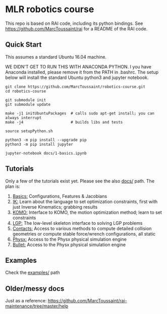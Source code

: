# MLR robotics course

This repo is based on RAI code, including its python bindings. See https://github.com/MarcToussaint/rai for a README of the RAI code.

## Quick Start

This assumes a standard Ubuntu 16.04 machine.

WE DIDN'T GET TO RUN THIS WITH ANACONDA PYTHON. I you have Anaconda
installed, please remove it from the PATH in .bashrc. The setup below will
install the standard Ubuntu python3 and jupyter notebook.

```
git clone https://github.com/MarcToussaint/robotics-course.git
cd robotics-course

git submodule init
git submodule update

make -j1 initUbuntuPackages  # calls sudo apt-get install; you can always interrupt
make -j4                     # builds libs and tests

source setupPython.sh

python3 -m pip install --upgrade pip
python3 -m pip install jupyter

jupyter-notebook docs/1-basics.ipynb 
```

## Tutorials

Only a few of the tutorials exist yet. Please see the also [docs/](docs/) path. The plan is:

1. [Basics:](docs/1-basics.ipynb) Configurations, Features & Jacobians
1. [IK:](docs/2-constraints.ipynb) Learn about the language to set optimization constraints, first with just Inverse Kinematics; grabbing results
1. [KOMO:](docs/3-KOMO.ipynb) Interface to KOMO, the motion optimization method; learn to set constraints
1. [LGP:](docs/4-LGP.ipynb) The low-level skeleton interface to solving LGP problems
1. [Contacts:](docs/8-contacts.ipynb) Access to various methods to compute detailed collision geometries or compute stable force/wrench configurations, all static
1. [Physx:](docs/9-physx.ipynb) Access to the Physx physical simulation engine
1. [Bullet:](docs/10-bullet.ipynb) Access to the Physx physical simulation engine

## Examples

Check the [examples/](examples/) path

## Older/messy docs

Just as a reference: https://github.com/MarcToussaint/rai-maintenance/tree/master/help

